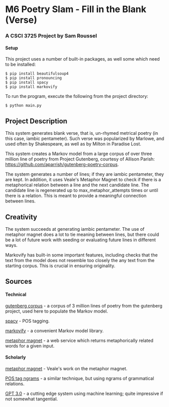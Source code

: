 # M6 Poetry Slam - Fill in the Blank (Verse)

### A CSCI 3725 Project by Sam Roussel

#### Setup

This project uses a number of built-in packages, as well some which need to be installed:

    $ pip install beautifulsoup4
    $ pip install pronouncing
    $ pip install spacy
    $ pip install markovify

To run the program, execute the following from the project directory:

    $ python main.py
    
 ## Project Description
 This system generates blank verse, that is, un-rhymed metrical poetry (in this case, iambic pentameter). Such verse was
 popularized by Marlowe, and used often by Shakespeare, as well as by Milton in Paradise Lost. 
 
 This system creates a Markov model from a large corpus of over three million line of poetry from
 Project Gutenberg, courtesy of Allison Parish: https://github.com/aparrish/gutenberg-poetry-corpus.
 
The system generates a number of lines; if they are iambic pentameter, they are kept. In addition, it uses
Veale's Metaphor Magnet to check if there is a metaphorical relation between a line and the next candidate line.
The candidate line is regenerated up to max_metaphor_attempts times or until there is a relation. This is meant to
provide a meaningful connection between lines.


 ## Creativity
 The system succeeds at generating iambic pentameter. The use of metaphor magnet does a lot to tie meaning between lines, but 
 there could be a lot of future work with seeding or evaluating future lines in different ways. 
 
 Markovify has built-in some important features, including checks that the text from the model does not resemble too closely the
 any text from the starting corpus. This is crucial in ensuring originality.  

 ## Sources
 
 #### Technical
 [gutenberg corpus](https://github.com/aparrish/gutenberg-poetry-corpus)
    - a corpus of 3 million lines of poetry from the gutenberg project, used here to populate the Markov model.
    
 [spacy](https://spacy.io/) - POS tagging.
 
 [markovify](https://github.com/jsvine/markovify) - a convenient Markov model library.
 
 [metaphor magnet](http://bonnat.ucd.ie/metaphor-magnet-acl) - a web service which returns metaphorically related words for a given input.
 
 #### Scholarly
 
 [metaphor magnet](http://haddock.ucd.ie/Papers/ACL%20Veale%20and%20Li%202012.pdf) - Veale's work on the metaphor magnet.
 
 [POS tag ngrams](https://www.aclweb.org/anthology/W13-2121.pdf) - a similar technique, but using ngrams of grammatical relations. 
 
 [GPT 3.0](https://arxiv.org/pdf/2005.14165.pdf) - a cutting edge system using machine learning; quite impressive if not somewhat tangential.
 
